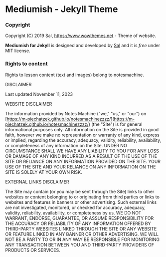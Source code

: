 # Mediumish - Jekyll Theme

### Copyright

Copyright (C) 2019 Sal, https://www.wowthemes.net - Theme of website.

**Mediumish for Jekyll** is designed and developed by [Sal](https://www.wowthemes.net) and it is *free* under MIT license. 

### Rights to content

Rights to lesson content (text and images) belong to notesmachine.

DISCLAIMER

Last updated November 11, 2023


WEBSITE DISCLAIMER

The information provided by Notes Machine ("we," "us," or "our") on [https://m-piechatzek.github.io/notesmachinezzzz/](https://m-piechatzek.github.io/notesmachinezzzz/) (the "Site") is for general informational purposes only. All information on the Site is provided in good faith, however we make no representation or warranty of any kind, express or implied, regarding the accuracy, adequacy, validity, reliability, availability, or completeness of any information on the Site. UNDER NO CIRCUMSTANCE SHALL WE HAVE ANY LIABILITY TO YOU FOR ANY LOSS OR DAMAGE OF ANY KIND INCURRED AS A RESULT OF THE USE OF THE SITE OR RELIANCE ON ANY INFORMATION PROVIDED ON THE SITE. YOUR USE OF THE SITE AND YOUR RELIANCE ON ANY INFORMATION ON THE SITE IS SOLELY AT YOUR OWN RISK.

EXTERNAL LINKS DISCLAIMER

The Site may contain (or you may be sent through the Site) links to other websites or content belonging to or originating from third parties or links to websites and features in banners or other advertising. Such external links are not investigated, monitored, or checked for accuracy, adequacy, validity, reliability, availability, or completeness by us. WE DO NOT WARRANT, ENDORSE, GUARANTEE, OR ASSUME RESPONSIBILITY FOR THE ACCURACY OR RELIABILITY OF ANY INFORMATION OFFERED BY THIRD-PARTY WEBSITES LINKED THROUGH THE SITE OR ANY WEBSITE OR FEATURE LINKED IN ANY BANNER OR OTHER ADVERTISING. WE WILL NOT BE A PARTY TO OR IN ANY WAY BE RESPONSIBLE FOR MONITORING ANY TRANSACTION BETWEEN YOU AND THIRD-PARTY PROVIDERS OF PRODUCTS OR SERVICES.

